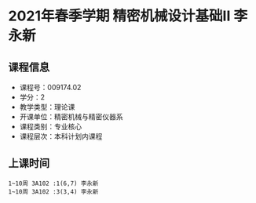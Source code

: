 # 2021年春季学期 精密机械设计基础II 李永新






## 课程信息

- 课程号：009174.02
- 学分：2
- 教学类型：理论课
- 开课单位：精密机械与精密仪器系
- 课程类别：专业核心
- 课程层次：本科计划内课程

## 上课时间

```
1~10周 3A102 :1(6,7) 李永新
1~10周 3A102 :3(3,4) 李永新
```

